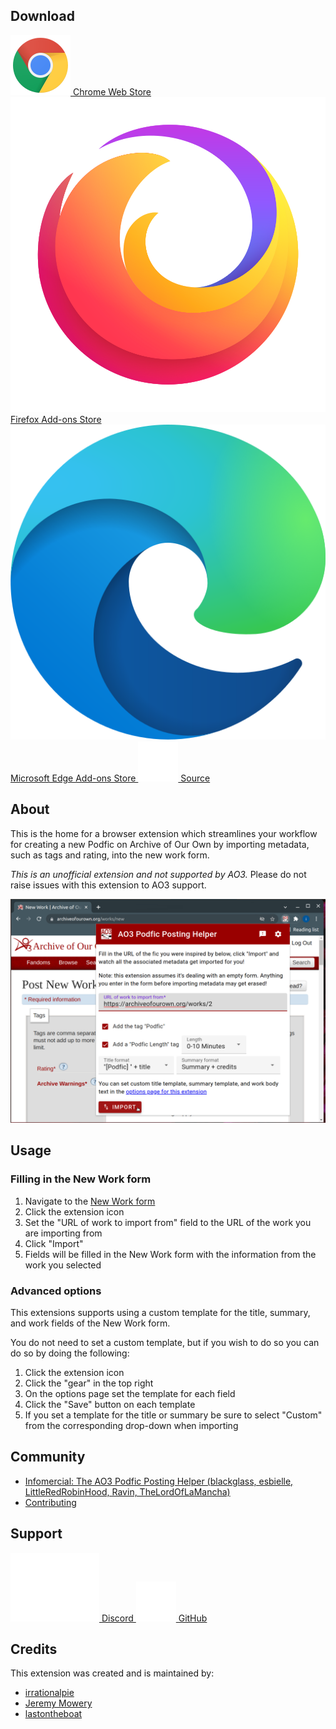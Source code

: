## Download

<a href="https://chrome.google.com/webstore/detail/ao3-podfic-posting-helper/liceoplaldpcfdkndimfppgdcbophgma?utm_source=github&utm_medium=web&utm_campaign=github_pages"
    target="_blank" rel="noopener" class="button">
    <img alt="" role="presentation" src="/assets/img/chrome-logo.svg" class="logo">
    Chrome Web Store
</a>
<a href="https://addons.mozilla.org/en-US/firefox/addon/ao3-podfic-posting-helper/" target="_blank" rel="noopener"
    class="button">
    <img alt="" role="presentation" src="/assets/img/firefox-logo.svg" class="logo">
    Firefox Add-ons Store
</a>
<a href="https://microsoftedge.microsoft.com/addons/detail/ao3-podfic-posting-helper/bhggifekpnmhgpnpgngnfkfjdehlfaoj" target="_blank" rel="noopener"
    class="button">
    <img alt="" role="presentation" src="/assets/img/edge-logo.svg" class="logo">
    Microsoft Edge Add-ons Store
</a>
<a href="https://github.com/LazyCats-dev/ao3-podfic-posting-helper/releases" target="_blank" rel="noopener" class="button">
    <img alt="" role="presentation" src="/assets/img/github-logo.png" class="logo"> Source
</a>

## About

This is the home for a browser extension which streamlines your workflow for creating a new Podfic
on Archive of Our Own by importing metadata, such as tags and rating, into the new work form.

_This is an unofficial extension and not supported by AO3._ Please do not raise issues with this
extension to AO3 support.

![Extension demo](https://raw.githubusercontent.com/LazyCats-dev/ao3-podfic-posting-helper/main/images/pop-up-screen-shot.png)

## Usage

### Filling in the New Work form

1. Navigate to the [New Work form](https://archiveofourown.org/works/new)
2. Click the extension icon
3. Set the "URL of work to import from" field to the URL of the work you are importing from
4. Click "Import"
5. Fields will be filled in the New Work form with the information from the work you selected

### Advanced options

This extensions supports using a custom template for the title, summary, and work fields of the New Work form.

You do not need to set a custom template, but if you wish to do so you can do so by doing the following:

1. Click the extension icon
2. Click the "gear" in the top right
3. On the options page set the template for each field
4. Click the "Save" button on each template
5. If you set a template for the title or summary be sure to select "Custom" from the corresponding drop-down when importing

## Community

* [Infomercial: The AO3 Podfic Posting Helper (blackglass, esbielle, LittleRedRobinHood, Ravin, TheLordOfLaMancha)](https://archiveofourown.org/works/44137485)
* [Contributing](https://github.com/LazyCats-dev/ao3-podfic-posting-helper/blob/main/CONTRIBUTING.md)

## Support

<a href="https://discord.gg/rhynWjrCw2"
    target="_blank" rel="noopener" class="button">
    <img alt="" role="presentation" src="/assets/img/discord-logo.svg" class="logo">
    Discord
</a>
<a href="https://github.com/LazyCats-dev/ao3-podfic-posting-helper/issues/new" target="_blank" rel="noopener"
    class="button">
    <img alt="" role="presentation" src="/assets/img/github-logo.png" class="logo">
    GitHub
</a>

## Credits

This extension was created and is maintained by:

* [irrationalpie](https://archiveofourown.org/users/irrationalpie/pseuds/irrationalpie)
* [Jeremy Mowery](https://mowery.dev)
* [lastontheboat](https://archiveofourown.org/users/lastontheboat)
